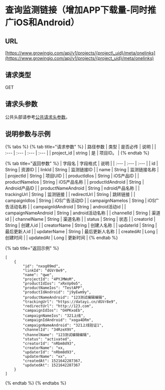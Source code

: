 # 查询监测链接（增加APP下载量-同时推广iOS和Android）

## URL

[https://www.growingio.com/api/v1/projects/{project\_uid}/meta/onelinks](https://www.growingio.com/api/v1/projects/{project_uid}/meta/onelinks)

## 请求类型

GET

## 请求头参数

公共头部请参考[公共请求头参数](../../authenticate.md)。

## 说明参数与示例

{% tabs %}
{% tab title="请求参数" %}
| 路径参数 | 类型 | 是否必传 | 说明 |
| :--- | :--- | :--- | :--- |
| project\_id | string | 是 | 项目ID。 |
{% endtab %}

{% tab title="返回参数" %}
| 字段名 | 字段格式 | 说明 |
| :--- | :--- | :--- |
| id | String | 资源ID |
| linkId | String | 监测链接ID |
| name | String | 监测链接名称 |
| projectId | String | 项目UID |
| productIdIos | String | iOS产品ID |
| productNameIos | String | iOS产品名称 |
| productIdAndroid | String | Android产品ID |
| productNameAndroid | String | ndroid产品名称 |
| trackingUrl | String | 监测链接 |
| redirectUrl | String | 跳转链接 |
| campaignIdIos | String | iOS广告活动ID |
| campaignNameIos | String | iOS广告活动名称 |
| campaignIdAndroid | String | android活动id |
| campaignNameAndroid | String | android活动名称 |
| channelId | String | 渠道id |
| channelName | String | 渠道名称 |
| status | String | 状态 |
| creatorId | String | 创建人id |
| creatorName | String | 创建人名称 |
| updaterId | String | 最后更新人id |
| updaterName | String | 最后更新人名称 |
| createdAt | Long | 创建时间 |
| updatedAt | Long | 更新时间 |
{% endtab %}

{% tab title="返回示例" %}
```text
[
    {
        "id": "nxog09md",
        "linkId": "dGVr8e9",
        "name": "qwe",
        "projectId": "4PYJMWoM",
        "productIdIos": "xRxVp0o5",
        "productNameIos": "TestAPP",
        "productIdAndroid": "j9yEwm9y",
        "productNameAndroid": "123测试编辑编辑",
        "trackingUrl": "https://datayi.cn/dGVr8e9",
        "redirectUrl": "http://123.com",
        "campaignIdIos": "O4PKxoEb",
        "campaignNameIos": "321上线",
        "campaignIdAndroid": "xoga4DRm",
        "campaignNameAndroid": "321上线验证1",
        "channelId": "34RzeX9V",
        "channelName": "123测试编辑编辑",
        "status": "activated",
        "creatorId": "nRbm8d93",
        "creatorName": "xx,
        "updaterId": "nRbm8d93",
        "updaterName": "xx",
        "createdAt": 1521642287367,
        "updatedAt": 1521642287367
    }
]
```
{% endtab %}
{% endtabs %}

